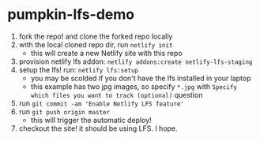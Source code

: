 # pumpkin-lfs-demo

1. fork the repo! and clone the forked repo locally
2. with the local cloned repo dir, run `netlify init`
   - this will create a new Netlify site with this repo
3. provision netlify lfs addon: `netlify addons:create netlify-lfs-staging`
4. setup the lfs! run: `netlify lfs:setup`
   - you may be scolded if you don't have the lfs installed in your laptop
   - this example has two jpg images, so specify `*.jpg` with `Specify which files you want to track (optional)` question
5. run `git commit -am 'Enable Netlify LFS feature'`
6. run `git push origin master`
   - this will trigger the automatic deploy!
7. checkout the site! it should be using LFS. I hope.
